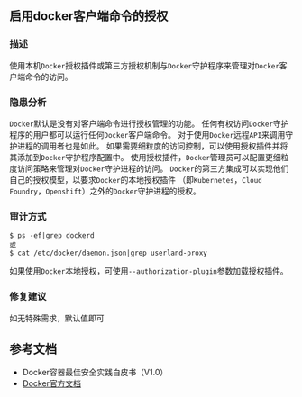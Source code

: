 ## 启用docker客户端命令的授权

### 描述

使用本机`Docker`授权插件或第三方授权机制与`Docker`守护程序来管理对`Docker`客户端命令的访问。

### 隐患分析

`Docker`默认是没有对客户端命令进行授权管理的功能。
任何有权访问`Docker`守护程序的用户都可以运行任何`Docker`客户端命令。
对于使用`Docker`远程`API`来调用守护进程的调用者也是如此。
如果需要细粒度的访问控制，可以使用授权插件并将其添加到`Docker`守护程序配置中。
使用授权插件，`Docker`管理员可以配置更细粒度访问策略来管理对`Docker`守护进程的访问。
`Docker`的第三方集成可以实现他们自己的授权模型，以要求`Docker`的本地授权插件
（即`Kubernetes`，`Cloud Foundry`，`Openshift`）之外的`Docker`守护进程的授权。

### 审计方式

```shell script
$ ps -ef|grep dockerd
或
$ cat /etc/docker/daemon.json|grep userland-proxy
```

如果使用`Docker`本地授权，可使用`--authorization-plugin`参数加载授权插件。

### 修复建议

如无特殊需求，默认值即可


## 参考文档

- Docker容器最佳安全实践白皮书（V1.0）
- [Docker官方文档](https://docs.docker.com/)